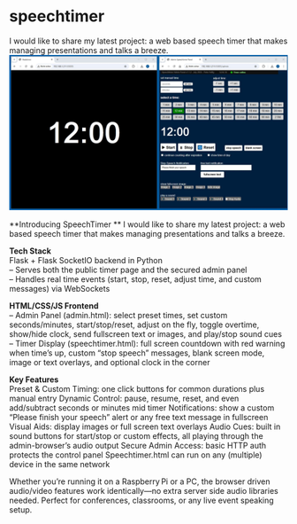 # speechtimer  
I would like to share my latest project: a web based speech timer that makes managing presentations and talks a breeze.
![Alt-Text](speechtimer.JPG)

**Introducing SpeechTimer **
I would like to share my latest project: a web based speech timer that makes managing presentations and talks a breeze.

**Tech Stack**  
Flask + Flask SocketIO backend in Python  
– Serves both the public timer page and the secured admin panel  
– Handles real time events (start, stop, reset, adjust time, and custom messages) via WebSockets 

**HTML/CSS/JS Frontend**  
– Admin Panel (admin.html): select preset times, set custom seconds/minutes, start/stop/reset, adjust on the fly, toggle overtime, show/hide clock, send fullscreen text or images, and play/stop sound cues  
– Timer Display (speechtimer.html): full screen countdown with red warning when time’s up, custom “stop speech” messages, blank screen mode, image or text overlays, and optional clock in the corner  

**Key Features**  
Preset & Custom Timing: one click buttons for common durations plus manual entry
Dynamic Control: pause, resume, reset, and even add/subtract seconds or minutes mid timer
Notifications: show a custom “Please finish your speech” alert or any free text message in fullscreen
Visual Aids: display images or full screen text overlays 
Audio Cues: built in sound buttons for start/stop or custom effects, all playing through the admin-browser’s audio output
Secure Admin Access: basic HTTP auth protects the control panel
Speechtimer.html  can run on any (multiple) device in the same network

Whether you’re running it on a Raspberry Pi or a PC, the browser driven audio/video features work identically—no extra server side audio libraries needed. Perfect for conferences, classrooms, or any live event speaking setup. 

